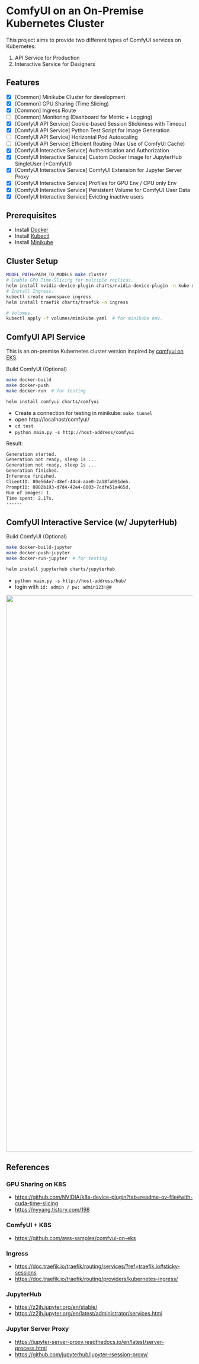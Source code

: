 # ComfyUI on an On-Premise Kubernetes Cluster

This project aims to provide two different types of ComfyUI services on Kubernetes:
1. API Service for Production
2. Interactive Service for Designers

## Features
- [x] [Common] Minikube Cluster for development
- [x] [Common] GPU Sharing (Time Slicing)
- [x] [Common] Ingress Route
- [ ] [Common] Monitoring (Dashboard for Metric + Logging)
- [x] [ComfyUI API Service] Cookie-based Session Stickiness with Timeout
- [x] [ComfyUI API Service] Python Test Script for Image Generation
- [ ] [ComfyUI API Service] Horizontal Pod Autoscaling
- [ ] [ComfyUI API Service] Efficient Routing (Max Use of ComfyUI Cache)
- [x] [ComfyUI Interactive Service] Authentication and Authorization
- [x] [ComfyUI Interactive Service] Custom Docker Image for JupyterHub SingleUser (+ComfyUI)
- [x] [ComfyUI Interactive Service] ComfyUI Extension for Jupyter Server Proxy 
- [x] [ComfyUI Interactive Service] Profiles for GPU Env / CPU only Env
- [x] [ComfyUI Interactive Service] Persistent Volume for ComfyUI User Data
- [x] [ComfyUI Interactive Service] Evicting inactive users

## Prerequisites
- Install [Docker](https://docs.docker.com/engine/install/)
- Install [Kubectl](https://kubernetes.io/docs/tasks/tools/)
- Install [Minikube](https://minikube.sigs.k8s.io/docs/start)

## Cluster Setup
```bash
MODEL_PATH=PATH_TO_MODELS make cluster
# Enable GPU Time-Slicing for multiple replicas.
helm install nvidia-device-plugin charts/nvidia-device-plugin -n kube-system
# Install Ingress.
kubectl create namespace ingress
helm install traefik charts/traefik -n ingress

# Volumes.
kubectl apply -f volumes/minikube.yaml  # for minikube env.
```

## ComfyUI API Service
This is an on-premise Kubernetes cluster version inspired by [comfyui on EKS](https://github.com/aws-samples/comfyui-on-eks).

Build ComfyUI (Optional)
```bash
make docker-build
make docker-push
make docker-run  # for testing
```

```bash
helm install comfyui charts/comfyui
```

- Create a connection for testing in minikube: `make tunnel`
- open http://localhost/comfyui/
- `cd test`
- `python main.py -s http://host-address/comfyui`

Result:
```bash
Generation started.
Generation not ready, sleep 1s ...
Generation not ready, sleep 1s ...
Generation finished.
Inference finished.
ClientID: 80e564e7-48ef-44cd-aae0-2a18fa091deb.
PromptID: 8882b193-d7d4-42e4-8003-7cdfe51a465d.
Num of images: 1.
Time spent: 2.17s.
------
```

## ComfyUI Interactive Service (w/ JupyterHub)
Build ComfyUI (Optional)
```bash
make docker-build-jupyter
make docker-push-jupyter
make docker-run-jupyter  # for testing
```

```bash
helm install jupyterhub charts/jupyterhub
```

- `python main.py -s http://host-address/hub/`
- login with `id: admin / pw: admin123!@#`

<img width="1503" src="https://github.com/user-attachments/assets/251e1c6c-6e46-49c6-9b0a-5f6c58b7d8ef">

## References
### GPU Sharing on K8S
- https://github.com/NVIDIA/k8s-device-plugin?tab=readme-ov-file#with-cuda-time-slicing
- https://nyyang.tistory.com/198

### ComfyUI + K8S
- https://github.com/aws-samples/comfyui-on-eks

### Ingress
- https://doc.traefik.io/traefik/routing/services/?ref=traefik.io#sticky-sessions
- https://doc.traefik.io/traefik/routing/providers/kubernetes-ingress/

### JupyterHub
- https://z2jh.jupyter.org/en/stable/
- https://z2jh.jupyter.org/en/latest/administrator/services.html

### Jupyter Server Proxy
- https://jupyter-server-proxy.readthedocs.io/en/latest/server-process.html
- https://github.com/jupyterhub/jupyter-rsession-proxy/
